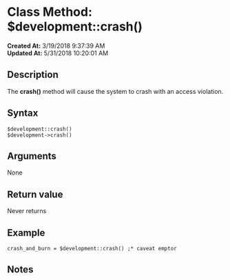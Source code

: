 # Class Method: $development::crash()

**Created At:** 3/19/2018 9:37:39 AM  
**Updated At:** 5/31/2018 10:20:01 AM  


## Description

The **crash()** method will cause the system to crash with an access violation.



## Syntax

```
$development::crash()
$development->crash()
```



## Arguments

None



## Return value

Never returns



## Example

```
crash_and_burn = $development::crash() ;* caveat emptor
```



## Notes
